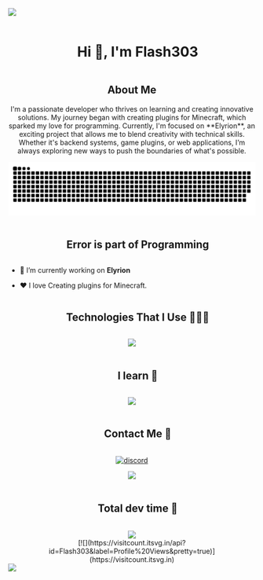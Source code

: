 <!-- Divider -->
<img src="https://user-images.githubusercontent.com/73097560/115834477-dbab4500-a447-11eb-908a-139a6edaec5c.gif">

<!-- Hello text -->
<div id="user-content-toc">
  <ul align="center">
    <summary><h1 style="display: inline-block">Hi 👋, I'm Flash303</h1></summary>
  </ul>
</div>

<!-- About Me -->
<h2 align="center">About Me</h2>
<p align="center">
  I'm a passionate developer who thrives on learning and creating innovative solutions. My journey began with creating plugins for Minecraft, which sparked my love for programming. Currently, I'm focused on **Elyrion**, an exciting project that allows me to blend creativity with technical skills. Whether it's backend systems, game plugins, or web applications, I’m always exploring new ways to push the boundaries of what's possible.
</p>

<!-- Snake -->
<div align="center">
  <a href="https://raw.githubusercontent.com/1999AZZAR/1999AZZAR/readme/resources/grid-snake.svg/">
    <img src="https://raw.githubusercontent.com/1999AZZAR/1999AZZAR/readme/resources/grid-snake.svg" alt="snake">
  </a>
</div>


<!--h2 without bottom border-->
<div id="user-content-toc">
  <ul align="center">
    <summary><h2 style="display: inline-block">Error is part of Programming</h2></summary>
  </ul>
</div>


<!--Intro start-->
- 🔭 I’m currently working on **Elyrion**

- ❤️ I love Creating plugins for Minecraft.

<!--Intro end-->

<!-- Tech section -->
<div id="user-content-toc">
  <ul align="center">
    <summary><h2 style="display: inline-block">Technologies That I Use 👨🏻‍💻</h2></summary>
  </ul>
</div>

<!-- Tech icons -->
<p align="center">
  <!--<a href="https://skillicons.dev">
    <img src="https://skillicons.dev/icons?i=idea,github,java,mongodb,mysql,redis,docker,linux,ts,react,nodejs,js,html,css,git,materialui&perline=14" />
  </a>-->
  <a href="https://skillicons.dev">
    <img src="https://skillicons.dev/icons?i=java,mongodb,mysql,redis,ts,react,nodejs,js,html,css,materialui,idea,github,docker,linux,git&perline=11" />
  </a>
</p>

<!-- Lean section -->
<div id="user-content-toc">
  <ul align="center">
    <summary><h2 style="display: inline-block">I learn 💭</h2></summary>
  </ul>
</div>

<!-- Lean icons -->
<p align="center">
  <a href="https://skillicons.dev">
    <img src="https://skillicons.dev/icons?i=git,html,css,ts,react&perline=14" />
  </a>
</p>


<!-- Contact Me -->
<div id="user-content-toc">
  <ul align="center">
    <summary><h2 style="display: inline-block">Contact Me 🤝</h2></summary>
  </ul>
</div>

<p align="center">
  <a href="https://discordapp.com/users/541606357468446720" target="blank"><img align="center" src="https://user-images.githubusercontent.com/88904952/234982627-019fd336-6248-453c-9b05-97c13fd1d207.png" alt="discord" height="50" width="50" /></a>
</p>

<!-- Discord Status -->
<p align="center">
  <img src="https://discord.c99.nl/widget/theme-1/541606357468446720.png">
</p>

<!-- Dev time section -->
<div id="user-content-toc">
  <ul align="center">
    <summary><h2 style="display: inline-block">Total dev time 🤝</h2></summary>
  </ul>
</div>


<!-- Dev time -->
<div align=center>
  <a href="https://github-readme-stats.vercel.app/api/wakatime?username=@Flash303&theme=tokyonight&layout=compact&hide=AUTO_DETECTED" title="Go to Source">
      <img align="center" width=84% src="https://github-readme-stats.vercel.app/api/wakatime?username=@Flash303&theme=tokyonight&layout=compact&hide=AUTO_DETECTED" />
    </a>
</div>

<!--Visit count-->
<div align="center">
  [![](https://visitcount.itsvg.in/api?id=Flash303&label=Profile%20Views&pretty=true)](https://visitcount.itsvg.in)
</div>

<!-- Divider -->
<img src="https://user-images.githubusercontent.com/73097560/115834477-dbab4500-a447-11eb-908a-139a6edaec5c.gif">

